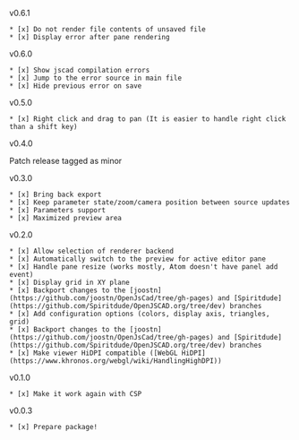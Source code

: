 v0.6.1

	* [x] Do not render file contents of unsaved file
	* [x] Display error after pane rendering

v0.6.0

	* [x] Show jscad compilation errors
	* [x] Jump to the error source in main file
	* [x] Hide previous error on save

v0.5.0

	* [x] Right click and drag to pan (It is easier to handle right click than a shift key)


v0.4.0

Patch release tagged as minor

v0.3.0

	* [x] Bring back export
	* [x] Keep parameter state/zoom/camera position between source updates
	* [x] Parameters support
	* [x] Maximized preview area

v0.2.0

	* [x] Allow selection of renderer backend
	* [x] Automatically switch to the preview for active editor pane
	* [x] Handle pane resize (works mostly, Atom doesn't have panel add event)
	* [x] Display grid in XY plane
	* [x] Backport changes to the [joostn](https://github.com/joostn/OpenJsCad/tree/gh-pages) and [Spiritdude](https://github.com/Spiritdude/OpenJSCAD.org/tree/dev) branches
	* [x] Add configuration options (colors, display axis, triangles, grid)
	* [x] Backport changes to the [joostn](https://github.com/joostn/OpenJsCad/tree/gh-pages) and [Spiritdude](https://github.com/Spiritdude/OpenJSCAD.org/tree/dev) branches
	* [x] Make viewer HiDPI compatible ([WebGL HiDPI](https://www.khronos.org/webgl/wiki/HandlingHighDPI))

v0.1.0

	* [x] Make it work again with CSP

v0.0.3

	* [x] Prepare package!
